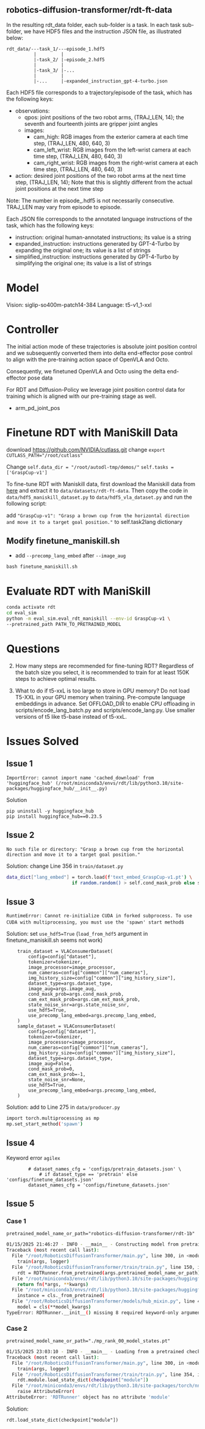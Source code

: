## robotics-diffusion-transformer/rdt-ft-data
In the resulting rdt_data folder, each sub-folder is a task. In each task sub-folder, we have HDF5 files and the instruction JSON file, as illustrated below:

```
rdt_data/---task_1/---episode_1.hdf5
          |         |
          |-task_2/ |-episode_2.hdf5
          |         |
          |-task_3/ |-...
          |         |
          |-...     |-expanded_instruction_gpt-4-turbo.json
```

Each HDF5 file corresponds to a trajectory/episode of the task, which has the following keys:

- observations:
  - qpos: joint positions of the two robot arms, (TRAJ_LEN, 14); the seventh and fourteenth joints are gripper joint angles
  - images:
      - cam_high: RGB images from the exterior camera at each time step, (TRAJ_LEN, 480, 640, 3)
      - cam_left_wrist: RGB images from the left-wrist camera at each time step, (TRAJ_LEN, 480, 640, 3)
      - cam_right_wrist: RGB images from the right-wrist camera at each time step, (TRAJ_LEN, 480, 640, 3)
- action: desired joint positions of the two robot arms at the next time step, (TRAJ_LEN, 14); Note that this is slightly different from the actual joint positions at the next time step

Note: The number in episode_<NUMBER>.hdf5 is not necessarily consecutive. TRAJ_LEN may vary from episode to episode.

Each JSON file corresponds to the annotated language instructions of the task, which has the following keys:

- instruction: original human-annotated instructions; its value is a string
- expanded_instruction: instructions generated by GPT-4-Turbo by expanding the original one; its value is a list of strings
- simplified_instruction: instructions generated by GPT-4-Turbo by simplifying the original one; its value is a list of strings

# Model
Vision: siglip-so400m-patch14-384
Language: t5-v1_1-xxl

# Controller
The initial action mode of these trajectories is absolute joint position control and we subsequently converted them into delta end-effector pose control to align with the pre-training action space of OpenVLA and Octo.

Consequently, we finetuned OpenVLA and Octo using the delta end-effector pose data

For RDT and Diffusion-Policy we leverage joint position control data for training which is aligned with our pre-training stage as well.

- arm_pd_joint_pos

# Finetune RDT with ManiSkill Data
download https://github.com/NVIDIA/cutlass.git
change
`export CUTLASS_PATH="/root/cutlass"`

Change 
`self.data_dir = "/root/autodl-tmp/demos/"`
`self.tasks = ['GraspCup-v1']`

To fine-tune RDT with Maniskill data, first download the Maniskill data from [here](https://huggingface.co/robotics-diffusion-transformer/maniskill-model) and extract it to `data/datasets/rdt-ft-data`. Then copy the code in `data/hdf5_maniskill_dataset.py` to `data/hdf5_vla_dataset.py` and run the following script:

add 
`"GraspCup-v1": "Grasp a brown cup from the horizontal direction and move it to a target goal position."` 
to self.task2lang dictionary

## Modify finetune_maniskill.sh
<!-- - --pretrained_model_name_or_path="./mp_rank_00_model_states.pt" -->
- add `--precomp_lang_embed` after `--image_aug`

```
bash finetune_maniskill.sh
```

# Evaluate RDT with ManiSkill
```bash
conda activate rdt 
cd eval_sim
python -m eval_sim.eval_rdt_maniskill --env-id GraspCup-v1 \
--pretrained_path PATH_TO_PRETRAINED_MODEL
```

# Questions
2. How many steps are recommended for fine-tuning RDT?
Regardless of the batch size you select, it is recommended to train for at least 150K steps to achieve optimal results.

3. What to do if t5-xxL is too large to store in GPU memory?
Do not load T5-XXL in your GPU memory when training. Pre-compute language embeddings in advance.
Set OFFLOAD_DIR to enable CPU offloading in scripts/encode_lang_batch.py and scripts/encode_lang.py.
Use smaller versions of t5 like t5-base instead of t5-xxL.

# Issues Solved
## Issue 1
```ImportError: cannot import name 'cached_download' from 'huggingface_hub' (/root/miniconda3/envs/rdt/lib/python3.10/site-packages/huggingface_hub/__init__.py)```

Solution
```
pip uninstall -y huggingface_hub
pip install huggingface_hub==0.23.5
```

## Issue 2
`No such file or directory: "Grasp a brown cup from the horizontal direction and move it to a target goal position."`

Solution:
change Line 356 in `train/dataset.py`
```bash
data_dict["lang_embed"] = torch.load(f'text_embed_GraspCup-v1.pt') \
                        if random.random() > self.cond_mask_prob else self.empty_lang_embed
```

## Issue 3
`RuntimeError: Cannot re-initialize CUDA in forked subprocess. To use CUDA with multiprocessing, you must use the 'spawn' start method`s

Solution: set `use_hdf5=True` (`load_from_hdf5` argument in finetune_maniskill.sh seems not work)
```
    train_dataset = VLAConsumerDataset(
        config=config["dataset"],
        tokenizer=tokenizer,
        image_processor=image_processor,
        num_cameras=config["common"]["num_cameras"],
        img_history_size=config["common"]["img_history_size"],
        dataset_type=args.dataset_type,
        image_aug=args.image_aug,
        cond_mask_prob=args.cond_mask_prob,
        cam_ext_mask_prob=args.cam_ext_mask_prob,
        state_noise_snr=args.state_noise_snr,
        use_hdf5=True,
        use_precomp_lang_embed=args.precomp_lang_embed,
    )
    sample_dataset = VLAConsumerDataset(
        config=config["dataset"],
        tokenizer=tokenizer,
        image_processor=image_processor,
        num_cameras=config["common"]["num_cameras"],
        img_history_size=config["common"]["img_history_size"],
        dataset_type=args.dataset_type,
        image_aug=False,
        cond_mask_prob=0,
        cam_ext_mask_prob=-1,
        state_noise_snr=None,
        use_hdf5=True,
        use_precomp_lang_embed=args.precomp_lang_embed,
    )        
```

Solution:
add to Line 275 in `data/producer.py`
```bash
import torch.multiprocessing as mp
mp.set_start_method('spawn')
```


## Issue 4
Keyword error `agilex`
```
        # dataset_names_cfg = 'configs/pretrain_datasets.json' \
            # if dataset_type == 'pretrain' else 'configs/finetune_datasets.json'
        dataset_names_cfg = 'configs/finetune_datasets.json'
```
## Issue 5
### Case 1
`pretrained_model_name_or_path="robotics-diffusion-transformer/rdt-1b"`

```bash
01/15/2025 21:46:27 - INFO - __main__ - Constructing model from pretrained checkpoint.
Traceback (most recent call last):
  File "/root/RoboticsDiffusionTransformer/main.py", line 300, in <module>
    train(args, logger)
  File "/root/RoboticsDiffusionTransformer/train/train.py", line 150, in train
    rdt = RDTRunner.from_pretrained(args.pretrained_model_name_or_path)
  File "/root/miniconda3/envs/rdt/lib/python3.10/site-packages/huggingface_hub/utils/_validators.py", line 114, in _inner_fn
    return fn(*args, **kwargs)
  File "/root/miniconda3/envs/rdt/lib/python3.10/site-packages/huggingface_hub/hub_mixin.py", line 569, in from_pretrained
    instance = cls._from_pretrained(
  File "/root/RoboticsDiffusionTransformer/models/hub_mixin.py", line 41, in _from_pretrained
    model = cls(**model_kwargs)
TypeError: RDTRunner.__init__() missing 8 required keyword-only arguments: 'action_dim', 'pred_horizon', 'config', 'lang_token_dim', 'img_token_dim', 'state_token_dim', 'max_lang_cond_len', and 'img_cond_len'
```

### Case 2
`pretrained_model_name_or_path="./mp_rank_00_model_states.pt"`

```bash
01/15/2025 23:03:10 - INFO - __main__ - Loading from a pretrained checkpoint.
Traceback (most recent call last):
  File "/root/RoboticsDiffusionTransformer/main.py", line 300, in <module>
    train(args, logger)
  File "/root/RoboticsDiffusionTransformer/train/train.py", line 354, in train
    rdt.module.load_state_dict(checkpoint["module"])
  File "/root/miniconda3/envs/rdt/lib/python3.10/site-packages/torch/nn/modules/module.py", line 1931, in __getattr__
    raise AttributeError(
AttributeError: 'RDTRunner' object has no attribute 'module'
```

Solution: 
```
rdt.load_state_dict(checkpoint["module"])
```

